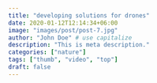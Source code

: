 ```yaml
---
title: "developing solutions for drones"
date: 2020-01-12T12:14:34+06:00
image: "images/post/post-7.jpg"
author: "John Doe" # use capitalize
description: "This is meta description."
categories: ["nature"]
tags: ["thumb", "video", "top"]
draft: false
---
```

